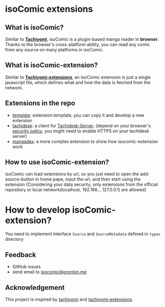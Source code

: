 # isoComic extensions

## What is isoComic?

Similar to [**Tachiyomi**](https://github.com/tachiyomiorg/tachiyomi), isoComic is a plugin-based manga reader in **browser**. Thanks to the browser's cross-platform ability, you can read any comic from any source on many platforms in isoComic.

## What is isoComic-extension?

Similar to [**Tachiyomi-extensions**](https://github.com/tachiyomiorg/tachiyomi-extensions), an isoComic extension is just a single javascript file, which defines what and how the data is fetched from the network.

## Extensions in the repo

- [template](https://raw.githubusercontent.com/isomerase/isocomic-extensions/repo/dist/template.min.js): extension template, you can copy it and develop a new extension
- [tachidesk](https://raw.githubusercontent.com/isomerase/isocomic-extensions/repo/dist/tachidesk.min.js): a client for [Tachidesk-Server](https://github.com/Suwayomi/Tachidesk-Server), (depend on your browser's [security policy](https://developer.mozilla.org/en-US/docs/Web/Security/Mixed_content), you might need to enable HTTPS on your tachidesk server)
- [mangadex](https://raw.githubusercontent.com/isomerase/isocomic-extensions/repo/dist/mangadex.min.js): a more complex extension to show how isocomic-extension work

## How to use isoComic-extension?

isoComic can load extensions by url, so you just need to open the add-source-button in home pape, input the url, and then start using the extension
(Considering your data security, only extensions from the official repository or local network(localhost, 192.168._._, 127.0.0.1) are allowed)

# How to develop isoComic-extension?

You need to implement interface `Source` and `SourceMetadata` defined in `types` directory

## Feedback

- GitHub issues
- send email to [isocomic@pronton.me](mailto:isocomic@pronton.me)

## Acknowledgement

This project is inspired by [tachiyomi](https://github.com/tachiyomiorg/tachiyomi) and [tachiyomi-extensions](https://github.com/tachiyomiorg/tachiyomi-extensions).
